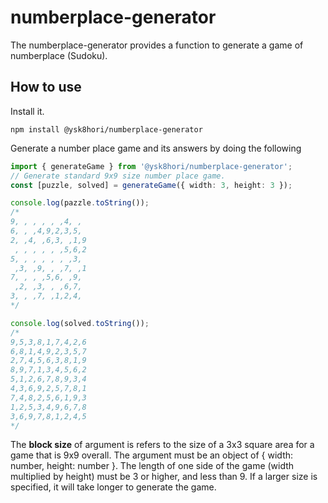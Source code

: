 # numberplace-generator

The numberplace-generator provides a function to generate a game of numberplace
(Sudoku).

## How to use

Install it.

```shell
npm install @ysk8hori/numberplace-generator
```

Generate a number place game and its answers by doing the following

```typescript
import { generateGame } from '@ysk8hori/numberplace-generator';
// Generate standard 9x9 size number place game.
const [puzzle, solved] = generateGame({ width: 3, height: 3 });

console.log(pazzle.toString());
/*
9, , , , , ,4, ,
6, , ,4,9,2,3,5,
2, ,4, ,6,3, ,1,9
 , , , , , ,5,6,2
5, , , , , , ,3,
 ,3, ,9, , ,7, ,1
7, , , ,5,6, ,9,
 ,2, ,3, , ,6,7,
3, , ,7, ,1,2,4,
*/

console.log(solved.toString());
/*
9,5,3,8,1,7,4,2,6
6,8,1,4,9,2,3,5,7
2,7,4,5,6,3,8,1,9
8,9,7,1,3,4,5,6,2
5,1,2,6,7,8,9,3,4
4,3,6,9,2,5,7,8,1
7,4,8,2,5,6,1,9,3
1,2,5,3,4,9,6,7,8
3,6,9,7,8,1,2,4,5
*/
```

The **block size** of argument is refers to the size of a 3x3 square area for a
game that is 9x9 overall. The argument must be an object of { width: number,
height: number }. The length of one side of the game (width multiplied by
height) must be 3 or higher, and less than 9. If a larger size is specified, it
will take longer to generate the game.
